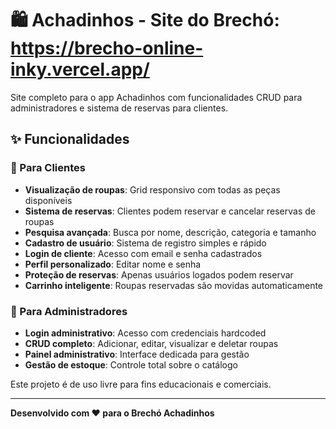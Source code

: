 # 🛍️ Achadinhos - Site do Brechó: https://brecho-online-inky.vercel.app/

Site completo para o app Achadinhos com funcionalidades CRUD para administradores e sistema de reservas para clientes.

## ✨ Funcionalidades

### 👥 Para Clientes
- **Visualização de roupas**: Grid responsivo com todas as peças disponíveis
- **Sistema de reservas**: Clientes podem reservar e cancelar reservas de roupas
- **Pesquisa avançada**: Busca por nome, descrição, categoria e tamanho
- **Cadastro de usuário**: Sistema de registro simples e rápido
- **Login de cliente**: Acesso com email e senha cadastrados
- **Perfil personalizado**: Editar nome e senha
- **Proteção de reservas**: Apenas usuários logados podem reservar
- **Carrinho inteligente**: Roupas reservadas são movidas automaticamente

### 🔐 Para Administradores
- **Login administrativo**: Acesso com credenciais hardcoded
- **CRUD completo**: Adicionar, editar, visualizar e deletar roupas
- **Painel administrativo**: Interface dedicada para gestão
- **Gestão de estoque**: Controle total sobre o catálogo




Este projeto é de uso livre para fins educacionais e comerciais.

---


**Desenvolvido com ❤️ para o Brechó Achadinhos**
